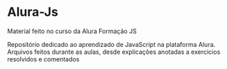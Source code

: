 # Alura-Js
Material feito no curso da Alura Formação JS

Repositório dedicado ao aprendizado de JavaScript na plataforma Alura.
Arquivos feitos durante as aulas, desde explicações anotadas a exercicios resolvidos e comentados
